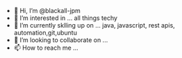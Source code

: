 - 👋 Hi, I’m @blackall-jpm
- 👀 I’m interested in ... all things techy
- 🌱 I’m currently sklling up on ... java, javascript, rest apis, automation,git,ubuntu
- 💞️ I’m looking to collaborate on ...
- 📫 How to reach me ...

<!---
blackall-jpm/blackall-jpm is a ✨ special ✨ repository because its `README.md` (this file) appears on your GitHub profile.
You can click the Preview link to take a look at your changes.
--->
